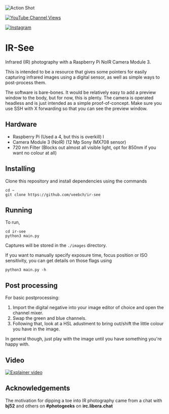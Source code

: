 
![Action Shot](/images/vitrasmall.png)

[![YouTube Channel Views](https://img.shields.io/youtube/channel/views/UCz5BOU9J9pB_O0B8-rDjCWQ?label=YouTube&style=social)](https://www.youtube.com/channel/UCz5BOU9J9pB_O0B8-rDjCWQ)

[![Instagram](https://img.shields.io/badge/Instagram-E4405F?style=for-the-badge&logo=instagram&logoColor=white)](https://www.instagram.com/v_e_e_b/)


#  IR-See

Infrared (IR) photography with a Raspberry Pi NoIR Camera Module 3. 

This is intended to be a resource that gives some pointers for easily capturing infrared images using a digital sensor, as well as simple ways to post-process them. 

The software is bare-bones. It would be relatively easy to add a preview window to the body, but for now, this is plenty. The camera is operated headless and is just intended as a simple proof-of-concept. Make sure you use SSH with X forwarding so that you can see the preview window.
 
## Hardware

- Raspberry Pi                  (Used a 4, but this is overkill) l
- Camera Module 3 (NoIR)        (12 Mp Sony IMX708 sensor)
- 720 nm Filter                 (Blocks out almost all visible light, opt for 850nm if you want no colour at all)

## Installing

Clone this repository and install dependencies using the commands

``` 
cd ~
git clone https://github.com/veebch/ir-see
```


## Running

To run, 

``` 
cd ir-see
python3 main.py
```

Captures will be stored in the `./images` directory.

If you want to manually specify exposure time, focus position or ISO sensitivity, you can get details on those flags using

```
python3 main.py -h
```

## Post processing 

For basic postprocessing: 

1. Import the digital negative into your image editor of choice and open the channel mixer.
2. Swap the green and blue channels. 
3. Following that, look at a HSL adustment to bring out/shift the little colour you have in the image.

In general though, just play with the image until you have something you're happy with.

## Video

[![Explainer video](http://img.youtube.com/vi/uvolslfKxfg/0.jpg)](http://www.youtube.com/watch?v=uvolslfKxfg "Video Title")

## Acknowledgements

The motivation for dipping a toe into IR photography came from a chat with **bj52** and others on **#photogeeks** on **irc.libera.chat**
